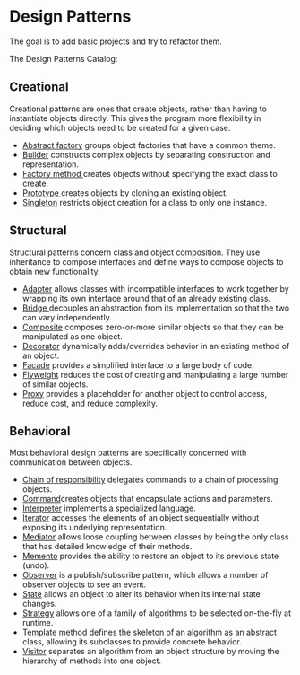 # Design Patterns
The goal is to add basic projects and try to refactor them.

The Design Patterns Catalog:
## Creational
Creational patterns are ones that create objects, rather than having to instantiate objects directly. This gives the program more flexibility in deciding which objects need to be created for a given case.

- [Abstract factory](https://refactoring.guru/es/design-patterns/abstract-factory)  groups object factories that have a common theme.
- [Builder](https://refactoring.guru/es/design-patterns/builder) constructs complex objects by separating construction and representation.
- [Factory method ](https://refactoring.guru/es/design-patterns/factory-method)creates objects without specifying the exact class to create.
- [Prototype ](https://refactoring.guru/es/design-patterns/prototype)creates objects by cloning an existing object.
- [Singleton](https://refactoring.guru/es/design-patterns/singleton) restricts object creation for a class to only one instance.
  
## Structural
Structural patterns concern class and object composition. They use inheritance to compose interfaces and define ways to compose objects to obtain new functionality.

- [Adapter](https://refactoring.guru/es/design-patterns/adapter)  allows classes with incompatible interfaces to work together by wrapping its own interface around that of an already existing class.
- [Bridge ](https://refactoring.guru/es/design-patterns/bridge)decouples an abstraction from its implementation so that the two can vary independently.
- [Composite](https://refactoring.guru/es/design-patterns/composite) composes zero-or-more similar objects so that they can be manipulated as one object.
- [Decorator](https://refactoring.guru/es/design-patterns/decorator) dynamically adds/overrides behavior in an existing method of an object.
- [Facade](https://refactoring.guru/es/design-patterns/facade) provides a simplified interface to a large body of code.
- [Flyweight](https://refactoring.guru/es/design-patterns/flyweight) reduces the cost of creating and manipulating a large number of similar objects.
- [Proxy](https://refactoring.guru/es/design-patterns/proxy) provides a placeholder for another object to control access, reduce cost, and reduce complexity.

## Behavioral
Most behavioral design patterns are specifically concerned with communication between objects.

- [Chain of responsibility](h) delegates commands to a chain of processing objects.
- [Command](h)creates objects that encapsulate actions and parameters.
- [Interpreter](h) implements a specialized language.
- [Iterator](https://refactoring.guru/es/design-patterns/iterator) accesses the elements of an object sequentially without exposing its underlying representation.
- [Mediator](h) allows loose coupling between classes by being the only class that has detailed knowledge of their methods.
- [Memento](h) provides the ability to restore an object to its previous state (undo).
- [Observer](https://refactoring.guru/es/design-patterns/observer) is a publish/subscribe pattern, which allows a number of observer objects to see an event.
- [State](h) allows an object to alter its behavior when its internal state changes.
- [Strategy](https://refactoring.guru/es/design-patterns/strategy) allows one of a family of algorithms to be selected on-the-fly at runtime.
- [Template method](h) defines the skeleton of an algorithm as an abstract class, allowing its subclasses to provide concrete behavior.
- [Visitor](https://refactoring.guru/es/design-patterns/visitor)  separates an algorithm from an object structure by moving the hierarchy of methods into one object.
